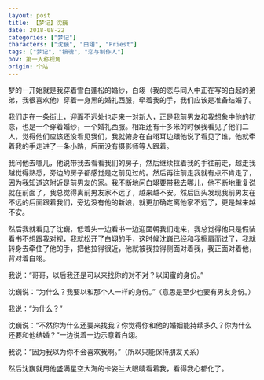 ```yaml
---
layout: post
title: 【梦记】沈巍
date: 2018-08-22
categories: ["梦记"]
characters: ["沈巍", "白翊", "Priest"]
tags: ["梦记", "镇魂", "恋与制作人"]
pov: 第一人称视角
origin: 个站
---
```


梦的一开始就是我穿着雪白蓬松的婚纱，白翊（我的恋与同人中正在写的白起的弟弟，我很喜欢他）穿着一身黑的婚礼西服，牵着我的手，我们应该是准备结婚了。

我们走在一条街上，迎面不远处也走来一对新人，正是我前男友和我想象中他的初恋，也是一个穿着婚纱，一个婚礼西服。相距还有十多米的时候我看见了他们二人，觉得他们应该还没看见我们，我就俯身在白翊耳边跟他说了看见了谁，他就牵着我的手走进了一条小路，后面没有摄影师等人跟着。

我问他去哪儿，他说带我去看看我们的房子，然后继续拉着我的手往前走，越走我越觉得熟悉，旁边的房子都感觉是之前见过的。然后再往前走我就有点不肯走了，因为我知道这附近是前男友的家。我不断地问白翊要带我去哪儿，他不断地重复说就在前面了，我总觉得离前男友家不远了，越来越不安。然后回头发现我前男友在不远的后面跟着我们，旁边没有他的新娘，就更加确定离他家不远了，更是越来越不安。

然后我就看见了沈巍，低着头一边看书一边迎面朝我们走来，我总觉得他只是假装看书不想跟我对视，我就松开了白翊的手，这时候沈巍已经和我擦肩而过了，我就转身去牵住了他的手，把他拉得很近，他就被我拉得侧面对着我，我正面对着他，背对着白翊。

我说：“哥哥，以后我还是可以来找你的对不对？以闺蜜的身份。”

沈巍说：“为什么？我要以和那个人一样的身份。”（意思是至少也要有男友身份。）

我说：“为什么？”

沈巍说：“不然你为什么还要来找我？你觉得你和他的婚姻能持续多久？你为什么还要和他结婚？”一边说着一边示意着白翊。

我说：“因为我以为你不会喜欢我啊。”（所以只能保持朋友关系）

然后沈巍就用他盛满星空大海的卡姿兰大眼睛看着我，看得我心都化了。
